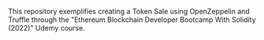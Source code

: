 This repository exemplifies creating a Token Sale using OpenZeppelin and Truffle through the "Ethereum Blockchain Developer Bootcamp With Solidity (2022)" Udemy course.